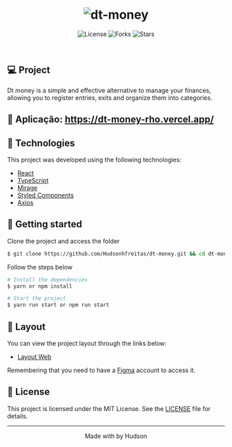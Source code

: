 <h1 align="center">
    <img alt="dt-money" title="dt-money" src="https://user-images.githubusercontent.com/53491128/124960435-b6fc4d80-dff2-11eb-9460-b98a2cd9263d.png" />
</h1>

<p align="center">
  <img  src="https://img.shields.io/static/v1?label=license&message=MIT&color=5965E0&labelColor=121214" alt="License">
  
  <img src="https://img.shields.io/github/forks/hudsonhfreitas/dt-money?label=forks&message=MIT&color=5965E0&labelColor=121214" alt="Forks">     

  <img src="https://img.shields.io/github/stars/hudsonhfreitas/dt-money?label=stars&message=MIT&color=5965E0&labelColor=121214" alt="Stars">
</p>

<br>


## 💻 Project

Dt money is a simple and effective alternative to manage your finances, allowing you to register entries, exits and organize them into categories. <br>

## 📱 Aplicação: https://dt-money-rho.vercel.app/


## 🧬 Technologies

This project was developed using the following technologies:
- [React](https://reactjs.org)
- [TypeScript](https://www.typescriptlang.org/)
- [Mirage](https://miragejs.com/)
- [Styled Components](https://styled-components.com/)
- [Axios](https://www.npmjs.com/package/axios)

## 🚀 Getting started

Clone the project and access the folder

```bash
$ git clone https://github.com/Hudsonhfreitas/dt-money.git && cd dt-money
```

Follow the steps below
```bash
# Install the dependencies
$ yarn or npm install

# Start the project
$ yarn run start or npm run start
```

## 🎨 Layout

You can view the project layout through the links below:

- [Layout Web](https://www.figma.com/file/iLFkm80Hm9YeC0lMuasNFN/dtmoney-Ignite?node-id=0%3A1) 

Remembering that you need to have a [Figma](http://figma.com/) account to access it.

## 📝 License

This project is licensed under the MIT License. See the [LICENSE](LICENSE.md) file for details.


---

<p align="center">Made with by Hudson </p>
